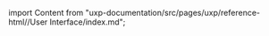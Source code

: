 
import Content from "uxp-documentation/src/pages/uxp/reference-html//User Interface/index.md";

<Content query="product=xd"/>
